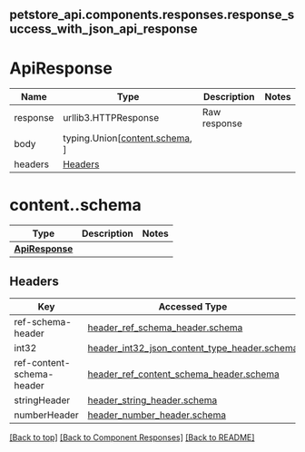 <a name="top"></a>
## petstore_api.components.responses.response_success_with_json_api_response
# ApiResponse
Name | Type | Description  | Notes
------------- | ------------- | ------------- | -------------
response | urllib3.HTTPResponse | Raw response |
body | typing.Union[[content.schema](#content.schema), ] |  |
headers | [Headers](#Headers) |  |

# content..schema
Type | Description  | Notes
------------- | ------------- | -------------
[**ApiResponse**](../../components/schema/api_response.ApiResponse.md) |  | 

## Headers

Key | Accessed Type | Description  | Notes
------------- | ------------- | ------------- | -------------
ref-schema-header | [header_ref_schema_header.schema](../../components/headers/header_ref_schema_header.md#schema) | | 
int32 | [header_int32_json_content_type_header.schema](../../components/headers/header_int32_json_content_type_header.md#schema) | | 
ref-content-schema-header | [header_ref_content_schema_header.schema](../../components/headers/header_ref_content_schema_header.md#schema) | | 
stringHeader | [header_string_header.schema](../../components/headers/header_string_header.md#schema) | | 
numberHeader | [header_number_header.schema](../../components/headers/header_number_header.md#schema) | | optional

[[Back to top]](#top) [[Back to Component Responses]](../../../README.md#Component-Responses) [[Back to README]](../../../README.md)
